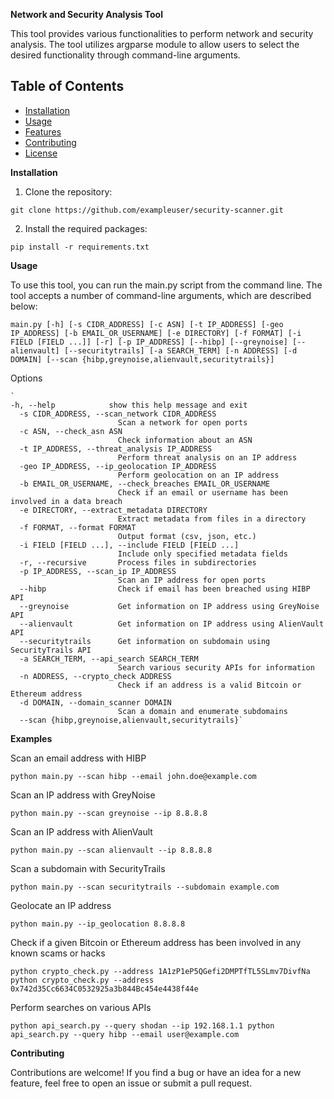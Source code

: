 **Network and Security Analysis Tool**

This tool provides various functionalities to perform network and security analysis. The tool utilizes argparse module to allow users to select the desired functionality through command-line arguments.


## Table of Contents

- [Installation](#installation)
- [Usage](#usage)
- [Features](#features)
- [Contributing](#contributing)
- [License](#license)


**Installation**

1. Clone the repository:

`git clone https://github.com/exampleuser/security-scanner.git`

2. Install the required packages:

`pip install -r requirements.txt`

**Usage**

To use this tool, you can run the main.py script from the command line. The tool accepts a number of command-line arguments, which are described below:

`main.py [-h] [-s CIDR_ADDRESS] [-c ASN] [-t IP_ADDRESS] [-geo IP_ADDRESS] [-b EMAIL_OR_USERNAME] [-e DIRECTORY] [-f FORMAT] [-i FIELD [FIELD ...]] [-r] [-p IP_ADDRESS]
               [--hibp] [--greynoise] [--alienvault] [--securitytrails] [-a SEARCH_TERM] [-n ADDRESS] [-d DOMAIN] [--scan {hibp,greynoise,alienvault,securitytrails}]`

Options

    `
    -h, --help            show this help message and exit
      -s CIDR_ADDRESS, --scan_network CIDR_ADDRESS
                            Scan a network for open ports
      -c ASN, --check_asn ASN
                            Check information about an ASN
      -t IP_ADDRESS, --threat_analysis IP_ADDRESS
                            Perform threat analysis on an IP address
      -geo IP_ADDRESS, --ip_geolocation IP_ADDRESS
                            Perform geolocation on an IP address
      -b EMAIL_OR_USERNAME, --check_breaches EMAIL_OR_USERNAME
                            Check if an email or username has been involved in a data breach
      -e DIRECTORY, --extract_metadata DIRECTORY
                            Extract metadata from files in a directory
      -f FORMAT, --format FORMAT
                            Output format (csv, json, etc.)
      -i FIELD [FIELD ...], --include FIELD [FIELD ...]
                            Include only specified metadata fields
      -r, --recursive       Process files in subdirectories
      -p IP_ADDRESS, --scan_ip IP_ADDRESS
                            Scan an IP address for open ports
      --hibp                Check if email has been breached using HIBP API
      --greynoise           Get information on IP address using GreyNoise API
      --alienvault          Get information on IP address using AlienVault API
      --securitytrails      Get information on subdomain using SecurityTrails API
      -a SEARCH_TERM, --api_search SEARCH_TERM
                            Search various security APIs for information
      -n ADDRESS, --crypto_check ADDRESS
                            Check if an address is a valid Bitcoin or Ethereum address
      -d DOMAIN, --domain_scanner DOMAIN
                            Scan a domain and enumerate subdomains
      --scan {hibp,greynoise,alienvault,securitytrails}`

**Examples**

Scan an email address with HIBP

`python main.py --scan hibp --email john.doe@example.com`
    
Scan an IP address with GreyNoise

`python main.py --scan greynoise --ip 8.8.8.8`

Scan an IP address with AlienVault

`python main.py --scan alienvault --ip 8.8.8.8`

Scan a subdomain with SecurityTrails

`python main.py --scan securitytrails --subdomain example.com`

Geolocate an IP address

`python main.py --ip_geolocation 8.8.8.8`

Check if a given Bitcoin or Ethereum address has been involved in any known scams or hacks

`python crypto_check.py --address 1A1zP1eP5QGefi2DMPTfTL5SLmv7DivfNa
python crypto_check.py --address 0x742d35Cc6634C0532925a3b844Bc454e4438f44e`

Perform searches on various APIs

`python api_search.py --query shodan --ip 192.168.1.1
python api_search.py --query hibp --email user@example.com`


**Contributing**

Contributions are welcome! If you find a bug or have an idea for a new feature, feel free to open an issue or submit a pull request.
